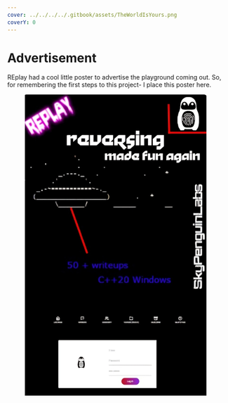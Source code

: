 ```yaml
---
cover: ../../../../.gitbook/assets/TheWorldIsYours.png
coverY: 0
---
```


# Advertisement

REplay had a cool little poster to advertise the playground coming out. So, for remembering the first steps to this project- I place this poster here.

<figure><img src="../../../../.gitbook/assets/REPLAY_COVERAD_Enhanced1.png" alt=""><figcaption></figcaption></figure>
